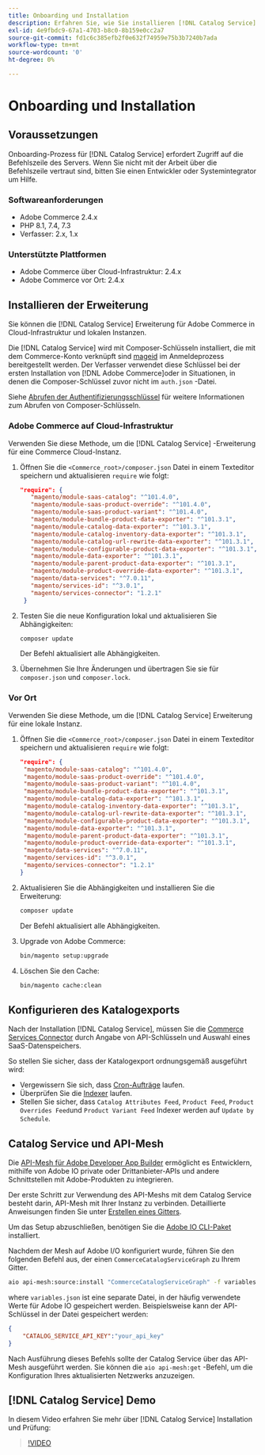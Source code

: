 ```yaml
---
title: Onboarding und Installation
description: Erfahren Sie, wie Sie installieren [!DNL Catalog Service]
exl-id: 4e9fbdc9-67a1-4703-b8c0-8b159e0cc2a7
source-git-commit: fd1c6c385efb2f0e632f74959e75b3b7240b7ada
workflow-type: tm+mt
source-wordcount: '0'
ht-degree: 0%

---
```


# Onboarding und Installation

## Voraussetzungen

Onboarding-Prozess für [!DNL Catalog Service] erfordert Zugriff auf die Befehlszeile des Servers. Wenn Sie nicht mit der Arbeit über die Befehlszeile vertraut sind, bitten Sie einen Entwickler oder Systemintegrator um Hilfe.

### Softwareanforderungen

- Adobe Commerce 2.4.x
- PHP 8.1, 7.4, 7.3
- Verfasser: 2.x, 1.x

### Unterstützte Plattformen

- Adobe Commerce über Cloud-Infrastruktur: 2.4.x
- Adobe Commerce vor Ort: 2.4.x

## Installieren der Erweiterung

Sie können die [!DNL Catalog Service] Erweiterung für Adobe Commerce in Cloud-Infrastruktur und lokalen Instanzen.

Die [!DNL Catalog Service] wird mit Composer-Schlüsseln installiert, die mit dem Commerce-Konto verknüpft sind [mageid](https://developer.adobe.com/commerce/marketplace/guides/sellers/profile-personal/#field-descriptions) im Anmeldeprozess bereitgestellt werden. Der Verfasser verwendet diese Schlüssel bei der ersten Installation von [!DNL Adobe Commerce]oder in Situationen, in denen die Composer-Schlüssel zuvor nicht im `auth.json` -Datei.

Siehe [Abrufen der Authentifizierungsschlüssel](https://devdocs.magento.com/guides/v2.4/install-gde/prereq/connect-auth.html) für weitere Informationen zum Abrufen von Composer-Schlüsseln.

### Adobe Commerce auf Cloud-Infrastruktur

Verwenden Sie diese Methode, um die [!DNL Catalog Service] -Erweiterung für eine Commerce Cloud-Instanz.

1. Öffnen Sie die `<Commerce_root>/composer.json` Datei in einem Texteditor speichern und aktualisieren `require` wie folgt:

   ```json
   "require": {
      "magento/module-saas-catalog": "^101.4.0",
      "magento/module-saas-product-override": "^101.4.0",
      "magento/module-saas-product-variant": "^101.4.0",
      "magento/module-bundle-product-data-exporter": "^101.3.1",
      "magento/module-catalog-data-exporter": "^101.3.1",
      "magento/module-catalog-inventory-data-exporter": "^101.3.1",
      "magento/module-catalog-url-rewrite-data-exporter": "^101.3.1",
      "magento/module-configurable-product-data-exporter": "^101.3.1",
      "magento/module-data-exporter": "^101.3.1",
      "magento/module-parent-product-data-exporter": "^101.3.1",
      "magento/module-product-override-data-exporter": "^101.3.1",
      "magento/data-services": "^7.0.11",
      "magento/services-id": "^3.0.1",
      "magento/services-connector": "1.2.1"
    }
   ```

1. Testen Sie die neue Konfiguration lokal und aktualisieren Sie Abhängigkeiten:

   ```bash
   composer update
   ```

   Der Befehl aktualisiert alle Abhängigkeiten.

1. Übernehmen Sie Ihre Änderungen und übertragen Sie sie für `composer.json` und `composer.lock`.

### Vor Ort

Verwenden Sie diese Methode, um die [!DNL Catalog Service] Erweiterung für eine lokale Instanz.

1. Öffnen Sie die `<Commerce_root>/composer.json` Datei in einem Texteditor speichern und aktualisieren `require` wie folgt:

   ```json
   "require": {
    "magento/module-saas-catalog": "^101.4.0",
    "magento/module-saas-product-override": "^101.4.0",
    "magento/module-saas-product-variant": "^101.4.0",
    "magento/module-bundle-product-data-exporter": "^101.3.1",
    "magento/module-catalog-data-exporter": "^101.3.1",
    "magento/module-catalog-inventory-data-exporter": "^101.3.1",
    "magento/module-catalog-url-rewrite-data-exporter": "^101.3.1",
    "magento/module-configurable-product-data-exporter": "^101.3.1",
    "magento/module-data-exporter": "^101.3.1",
    "magento/module-parent-product-data-exporter": "^101.3.1",
    "magento/module-product-override-data-exporter": "^101.3.1",
    "magento/data-services": "^7.0.11",
    "magento/services-id": "^3.0.1",
    "magento/services-connector": "1.2.1"
   }
   ```

1. Aktualisieren Sie die Abhängigkeiten und installieren Sie die Erweiterung:

   ```bash
   composer update
   ```

   Der Befehl aktualisiert alle Abhängigkeiten.

1. Upgrade von Adobe Commerce:

   ```bash
   bin/magento setup:upgrade
   ```

1. Löschen Sie den Cache:

   ```bash
   bin/magento cache:clean
   ```

## Konfigurieren des Katalogexports

Nach der Installation [!DNL Catalog Service], müssen Sie die [Commerce Services Connector](../landing/saas.md) durch Angabe von API-Schlüsseln und Auswahl eines SaaS-Datenspeichers.

So stellen Sie sicher, dass der Katalogexport ordnungsgemäß ausgeführt wird:

- Vergewissern Sie sich, dass [Cron-Aufträge](https://experienceleague.adobe.com/docs/commerce-operations/configuration-guide/cli/configure-cron-jobs.html) laufen.
- Überprüfen Sie die [Indexer](https://experienceleague.adobe.com/docs/commerce-operations/configuration-guide/cli/manage-indexers.html) laufen.
- Stellen Sie sicher, dass `Catalog Attributes Feed`, `Product Feed`, `Product Overrides Feed`und `Product Variant Feed` Indexer werden auf `Update by Schedule`.

## Catalog Service und API-Mesh

Die [API-Mesh für Adobe Developer App Builder](https://developer.adobe.com/graphql-mesh-gateway/gateway/overview/) ermöglicht es Entwicklern, mithilfe von Adobe IO private oder Drittanbieter-APIs und andere Schnittstellen mit Adobe-Produkten zu integrieren.

Der erste Schritt zur Verwendung des API-Meshs mit dem Catalog Service besteht darin, API-Mesh mit Ihrer Instanz zu verbinden. Detaillierte Anweisungen finden Sie unter [Erstellen eines Gitters](https://developer.adobe.com/graphql-mesh-gateway/gateway/create-mesh/).

Um das Setup abzuschließen, benötigen Sie die [Adobe IO CLI-Paket](https://developer.adobe.com/runtime/docs/guides/tools/cli_install/) installiert.

Nachdem der Mesh auf Adobe I/O konfiguriert wurde, führen Sie den folgenden Befehl aus, der einen `CommerceCatalogServiceGraph` zu Ihrem Gitter.

```bash
aio api-mesh:source:install "CommerceCatalogServiceGraph" -f variables.json
```

where `variables.json` ist eine separate Datei, in der häufig verwendete Werte für Adobe IO gespeichert werden.
Beispielsweise kann der API-Schlüssel in der Datei gespeichert werden:

```json
{
    "CATALOG_SERVICE_API_KEY":"your_api_key"
}
```

Nach Ausführung dieses Befehls sollte der Catalog Service über das API-Mesh ausgeführt werden. Sie können die `aio api-mesh:get` -Befehl, um die Konfiguration Ihres aktualisierten Netzwerks anzuzeigen.

## [!DNL Catalog Service] Demo

In diesem Video erfahren Sie mehr über [!DNL Catalog Service] Installation und Prüfung:

>[!VIDEO](https://video.tv.adobe.com/v/3409390?quality=12&learn=on)
